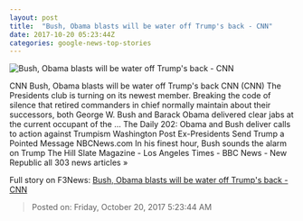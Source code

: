 ```yaml
---
layout: post
title:  "Bush, Obama blasts will be water off Trump's back - CNN"
date: 2017-10-20 05:23:44Z
categories: google-news-top-stories
---
```


![Bush, Obama blasts will be water off Trump's back - CNN](http://cdn.cnn.com/cnnnext/dam/assets/170712184544-0712-obama-trump-bush-nominations-thumbnail-super-tease.jpg)

CNN Bush, Obama blasts will be water off Trump's back CNN (CNN) The Presidents club is turning on its newest member. Breaking the code of silence that retired commanders in chief normally maintain about their successors, both George W. Bush and Barack Obama delivered clear jabs at the current occupant of the ... The Daily 202: Obama and Bush deliver calls to action against Trumpism Washington Post Ex-Presidents Send Trump a Pointed Message NBCNews.com In his finest hour, Bush sounds the alarm on Trump The Hill Slate Magazine - Los Angeles Times - BBC News - New Republic all 303 news articles »


Full story on F3News: [Bush, Obama blasts will be water off Trump's back - CNN](http://www.f3nws.com/n/hjKYkG)

> Posted on: Friday, October 20, 2017 5:23:44 AM
